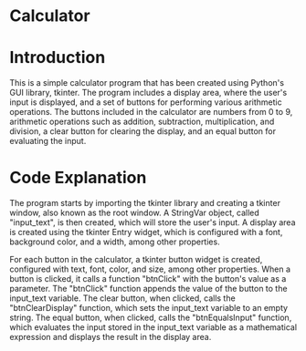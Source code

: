 # Calculator

# Introduction
This is a simple calculator program that has been created using Python's GUI library, tkinter. The program includes a display area, where the user's input is displayed, and a set of buttons for performing various arithmetic operations. The buttons included in the calculator are numbers from 0 to 9, arithmetic operations such as addition, subtraction, multiplication, and division, a clear button for clearing the display, and an equal button for evaluating the input.

# Code Explanation
The program starts by importing the tkinter library and creating a tkinter window, also known as the root window. A StringVar object, called "input_text", is then created, which will store the user's input. A display area is created using the tkinter Entry widget, which is configured with a font, background color, and a width, among other properties.

For each button in the calculator, a tkinter button widget is created, configured with text, font, color, and size, among other properties. When a button is clicked, it calls a function "btnClick" with the button's value as a parameter. The "btnClick" function appends the value of the button to the input_text variable. The clear button, when clicked, calls the "btnClearDisplay" function, which sets the input_text variable to an empty string. The equal button, when clicked, calls the "btnEqualsInput" function, which evaluates the input stored in the input_text variable as a mathematical expression and displays the result in the display area.
